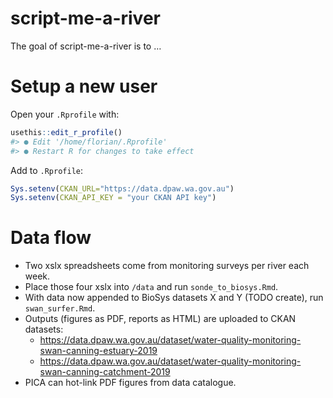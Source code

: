 
<!-- README.md is generated from README.Rmd. Please edit that file -->

# script-me-a-river

<!-- badges: start -->

<!-- badges: end -->

The goal of script-me-a-river is to …

# Setup a new user

Open your `.Rprofile` with:

``` r
usethis::edit_r_profile()
#> ● Edit '/home/florian/.Rprofile'
#> ● Restart R for changes to take effect
```

Add to `.Rprofile`:

``` r
Sys.setenv(CKAN_URL="https://data.dpaw.wa.gov.au")
Sys.setenv(CKAN_API_KEY = "your CKAN API key")
```

# Data flow

  - Two xslx spreadsheets come from monitoring surveys per river each
    week.
  - Place those four xslx into `/data` and run `sonde_to_biosys.Rmd`.
  - With data now appended to BioSys datasets X and Y (TODO create), run
    `swan_surfer.Rmd`.
  - Outputs (figures as PDF, reports as HTML) are uploaded to CKAN
    datasets:
      - <https://data.dpaw.wa.gov.au/dataset/water-quality-monitoring-swan-canning-estuary-2019>
      - <https://data.dpaw.wa.gov.au/dataset/water-quality-monitoring-swan-canning-catchment-2019>
  - PICA can hot-link PDF figures from data catalogue.
